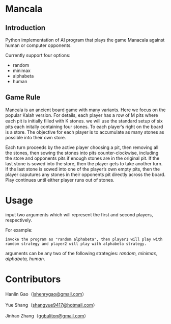 # Mancala
## Introduction
Python implementation of AI program that plays the game Manacala against human or computer opponents.

Currently support four options:
* random
* minimax
* alphabeta
* human
## Game Rule
Mancala is an ancient board game with many variants. Here we focus on the popular Kalah version. For details, each player has a row of M pits where each pit is initially ﬁlled with K stones. we will use the standard setup of six pits each initally containing four stones. To each player’s right on the board is a store. The objective for each player is to accumulate as many stones as possible into their own store.

Each turn proceeds by the active player choosing a pit, then removing all the stones, then sowing the stones into pits counter-clockwise, including the store and opponents pits if enough stones are in the original pit. If the last stone is sowed into the store, then the player gets to take another turn. If the last stone is sowed into one of the player’s own empty pits, then the player caputures any stones in their opponents pit directly across the board. Play continues until either player runs out of stones.

# Usage
input two arguments which will represent the first and second players, respectively.

For example:

	invoke the program as "random alphabeta", then player1 will play with random strategy and player2 will play with alphabeta strategy.

arguments can be any two of the following strategies: *random, minimax, alphabeta, human*. 

# Contributors
Hanlin Gao（ishenrygao@gmail.com）

Yue Shang（shangyue9417@hotmail.com）

Jinhao Zhang（ggbuliton@gmail.com）

